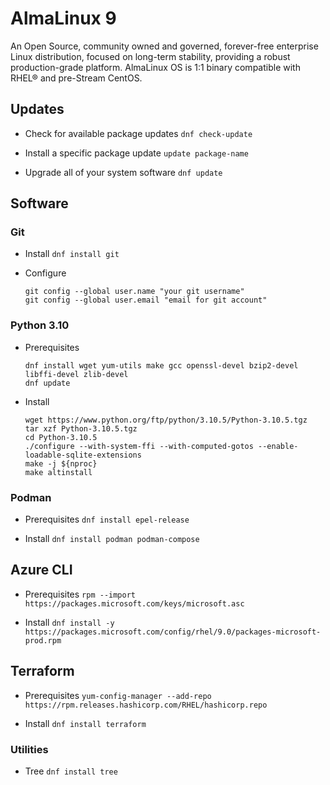 # AlmaLinux 9

An Open Source, community owned and governed, forever-free enterprise Linux distribution, focused on long-term stability, providing a robust production-grade platform. AlmaLinux OS is 1:1 binary compatible with RHEL® and pre-Stream CentOS.

## Updates

- Check for available package updates ``dnf check-update``

- Install a specific package update ``update package-name``

- Upgrade all of your system software ``dnf update``
  
## Software

### Git

- Install ``dnf install git``

- Configure
  ```
  git config --global user.name "your git username"
  git config --global user.email "email for git account"
  ```
  
### Python 3.10
  
- Prerequisites
  ```
  dnf install wget yum-utils make gcc openssl-devel bzip2-devel libffi-devel zlib-devel
  dnf update
  ```
  
- Install
  ```
  wget https://www.python.org/ftp/python/3.10.5/Python-3.10.5.tgz
  tar xzf Python-3.10.5.tgz 
  cd Python-3.10.5
  ./configure --with-system-ffi --with-computed-gotos --enable-loadable-sqlite-extensions 
  make -j ${nproc} 
  make altinstall 
  ```

### Podman

- Prerequisites ``dnf install epel-release``

- Install ``dnf install podman podman-compose``

## Azure CLI

- Prerequisites ``rpm --import https://packages.microsoft.com/keys/microsoft.asc``

- Install ``dnf install -y https://packages.microsoft.com/config/rhel/9.0/packages-microsoft-prod.rpm``

## Terraform 

- Prerequisites ``yum-config-manager --add-repo https://rpm.releases.hashicorp.com/RHEL/hashicorp.repo``

- Install ``dnf install terraform``

### Utilities
  
- Tree ``dnf install tree``
